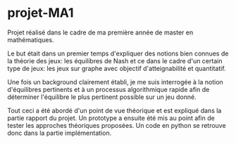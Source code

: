 # projet-MA1

Projet réalisé dans le cadre de ma première année de master en mathématiques.

Le but était dans un premier temps d'expliquer des notions bien connues de la théorie des jeux: les équilibres de Nash
et ce dans le cadre d'un certain type de jeux: les jeux sur graphe avec objectif d'atteignabilité et quantitatif. 

Une fois un background clairement établi, je me suis interrogée à la notion d'équilibres pertinents et à un processus
algorithmique rapide afin de déterminer l'équilibre le plus pertinent possible sur un jeu donné.

Tout ceci a été abordé d'un point de vue théorique et est expliqué dans la partie rapport du projet.
Un prototype a ensuite été mis au point afin de tester les approches théoriques proposées. Un code en python se retrouve donc
dans la partie implémentation.
